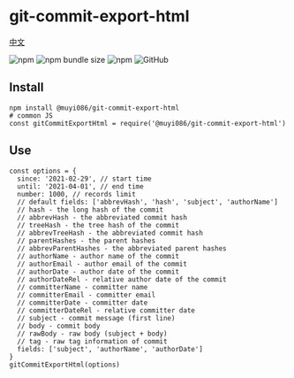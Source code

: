 # git-commit-export-html

[中文](https://github.com/MuYi086/npm_package/blob/master/git-commit-export-html/README-CN.md '中文')

![npm](https://img.shields.io/npm/v/@muyi086/git-commit-export-html) ![npm bundle size](https://img.shields.io/bundlephobia/min/@muyi086/git-commit-export-html) ![npm](https://img.shields.io/npm/dt/@muyi086/git-commit-export-html) ![GitHub](https://img.shields.io/github/license/MuYi086/npm_package)

## Install
```SHELL
npm install @muyi086/git-commit-export-html
# common JS
const gitCommitExportHtml = require('@muyi086/git-commit-export-html')
```

## Use

```JS
const options = {
  since: '2021-02-29', // start time
  until: '2021-04-01', // end time
  number: 1000, // records limit
  // default fields: ['abbrevHash', 'hash', 'subject', 'authorName']
  // hash - the long hash of the commit
  // abbrevHash - the abbreviated commit hash
  // treeHash - the tree hash of the commit
  // abbrevTreeHash - the abbreviated commit hash
  // parentHashes - the parent hashes
  // abbrevParentHashes - the abbreviated parent hashes
  // authorName - author name of the commit
  // authorEmail - author email of the commit
  // authorDate - author date of the commit
  // authorDateRel - relative author date of the commit
  // committerName - committer name
  // committerEmail - committer email
  // committerDate - committer date
  // committerDateRel - relative committer date
  // subject - commit message (first line)
  // body - commit body
  // rawBody - raw body (subject + body)
  // tag - raw tag information of commit
  fields: ['subject', 'authorName', 'authorDate']
}
gitCommitExportHtml(options)
```

